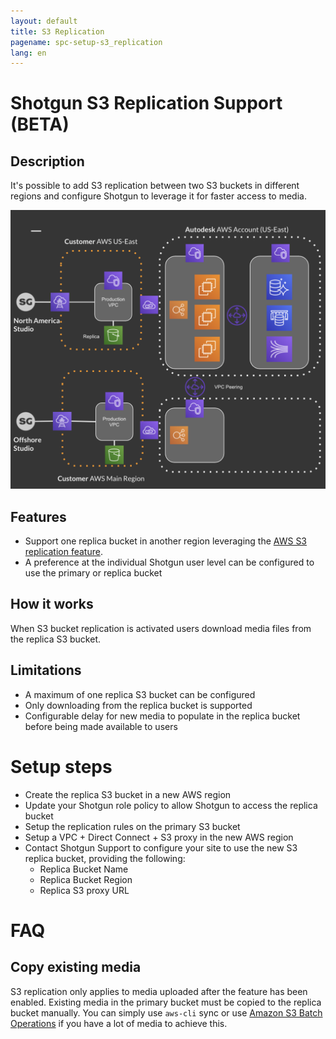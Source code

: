 ```yaml
---
layout: default
title: S3 Replication
pagename: spc-setup-s3_replication
lang: en
---
```


# Shotgun S3 Replication Support (BETA)

## Description

It's possible to add S3 replication between two S3 buckets in different regions and configure Shotgun to leverage it for faster access to media.

![S3 Replication Diagram](../images/spc-s3-replication.png)

## Features

 * Support one replica bucket in another region leveraging the [AWS S3 replication feature](https://docs.aws.amazon.com/AmazonS3/latest/dev/replication.html).
 * A preference at the individual Shotgun user level can be configured to use the primary or replica bucket

## How it works

When S3 bucket replication is activated users download media files from the replica S3 bucket.

## Limitations

 * A maximum of one replica S3 bucket can be configured
 * Only downloading from the replica bucket is supported
 * Configurable delay for new media to populate in the replica bucket before being made available to users

# Setup steps

  * Create the replica S3 bucket in a new AWS region
  * Update your Shotgun role policy to allow Shotgun to access the replica bucket
  * Setup the replication rules on the primary S3 bucket
  * Setup a VPC + Direct Connect + S3 proxy in the new AWS region
  * Contact Shotgun Support to configure your site to use the new S3 replica bucket, providing the following:
    * Replica Bucket Name
    * Replica Bucket Region
    * Replica S3 proxy URL

# FAQ

## Copy existing media

S3 replication only applies to media uploaded after the feature has been enabled. Existing media in the primary bucket must be copied to the replica bucket manually. You can simply use `aws-cli` sync or use [Amazon S3 Batch Operations](https://aws.amazon.com/s3/features/batch-operations/) if you have a lot of media to achieve this.
